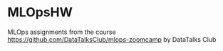 # MLOpsHW
MLOps assignments from the course https://github.com/DataTalksClub/mlops-zoomcamp by DataTalks Club
